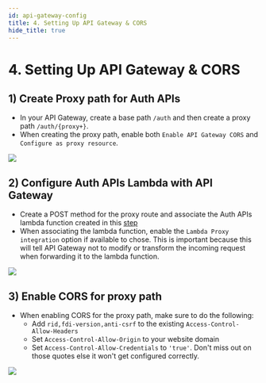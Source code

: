```yaml
---
id: api-gateway-config
title: 4. Setting Up API Gateway & CORS
hide_title: true
---
```


<!-- COPY DOCS -->
<!-- ./thirdpartyemailpassword/docs/serverless/with-aws-lambda/api-gateway-config.md -->

# 4. Setting Up API Gateway & CORS

## 1) Create Proxy path for Auth APIs
- In your API Gateway, create a base path `/auth` and then create a proxy path `/auth/{proxy+}`.
- When creating the proxy path, enable both `Enable API Gateway CORS` and `Configure as proxy resource`.

<img src="/docs/static/assets/aws-api-gateway-proxy-create.png" />

## 2) Configure Auth APIs Lambda with API Gateway
- Create a POST method for the proxy route and associate the Auth APIs lambda function created in this [step](./auth-serverless)
- When associating the lambda function, enable the `Lambda Proxy integration` option if available to chose. This is important because this will tell API Gateway not to modify or transform the incoming request when forwarding it to the lambda function.

<img src="/docs/static/assets/aws-api-gateway-proxy-setup.png" />

## 3) Enable CORS for proxy path
- When enabling CORS for the proxy path, make sure to do the following:
    - Add `rid,fdi-version,anti-csrf` to the existing `Access-Control-Allow-Headers`
    - Set `Access-Control-Allow-Origin` to your website domain
    - Set `Access-Control-Allow-Credentials` to `'true'`. Don't miss out on those quotes else it won't get configured correctly.

<img src="/docs/static/assets/aws-api-gateway-proxy-cors.png" />
